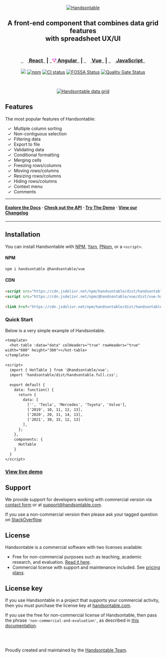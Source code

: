 <div align="center">

<a href="https://handsontable.com" rel="nofollow"><img src="https://raw.githubusercontent.com/handsontable/handsontable/develop/resources/handsontable-logo-blue.svg" alt="Handsontable" width="300"></a>
  
<div align="center">
  <h2>
    A front-end component that combines data grid features </br>
    with spreadsheet UX/UI </br>
  <br />
  </h2>
</div>

<h3>
  <a href="https://handsontable.com/docs/react-data-grid/installation/">&nbsp;&nbsp;<img src="https://raw.githubusercontent.com/handsontable/handsontable/develop/resources/icons/react-icon.svg" width="14" height="14"> <strong>React</strong>&nbsp;&nbsp;</a> |
  <a href="https://handsontable.com/docs/javascript-data-grid/angular-installation/">&nbsp;&nbsp;<img src="https://raw.githubusercontent.com/handsontable/handsontable/develop/resources/icons/angular-icon.svg" width="14" height="14"> <strong>Angular</strong>&nbsp;&nbsp;</a> |
  <a href="https://handsontable.com/docs/javascript-data-grid/vue3-installation/">&nbsp;&nbsp;<img src="https://raw.githubusercontent.com/handsontable/handsontable/develop/resources/icons/vue-icon.svg" width="14" height="14"> <strong>Vue</strong>&nbsp;&nbsp;</a> |
  <a href="https://handsontable.com/docs/javascript-data-grid/installation/">&nbsp;&nbsp;<img src="https://raw.githubusercontent.com/handsontable/handsontable/develop/resources/icons/javascript-icon.svg" width="14" height="14"> <strong>JavaScript</strong>&nbsp;&nbsp;</a>
</h3>

[![](https://data.jsdelivr.com/v1/package/npm/handsontable/badge)](https://www.jsdelivr.com/package/npm/handsontable)
[![npm](https://img.shields.io/npm/dm/handsontable.svg)](https://npmjs.com/package/handsontable)
[![CI status](https://github.com/handsontable/handsontable/actions/workflows/test.yml/badge.svg?branch=master)](https://github.com/handsontable/handsontable/actions/workflows/test.yml?query=branch%3Amaster)
[![FOSSA Status](https://app.fossa.io/api/projects/git%2Bgithub.com%2Fhandsontable%2Fhandsontable.svg?type=shield)](https://app.fossa.io/projects/git%2Bgithub.com%2Fhandsontable%2Fhandsontable?ref=badge_shield)
[![Quality Gate Status](https://sonarcloud.io/api/project_badges/measure?project=handsontable_handsontable&metric=alert_status)](https://sonarcloud.io/dashboard?id=handsontable_handsontable)

<br />

<a href="https://handsontable.com/demo"><img src="https://raw.githubusercontent.com/handsontable/handsontable/develop/resources/handsontable-github-preview.png" alt="Handsontable data grid" width="805"/></a>

</div>

## Features

The most popular features of Handsontable:

&nbsp;&nbsp;✓&nbsp; Multiple column sorting <br>
&nbsp;&nbsp;✓&nbsp; Non-contiguous selection <br>
&nbsp;&nbsp;✓&nbsp; Filtering data <br>
&nbsp;&nbsp;✓&nbsp; Export to file <br>
&nbsp;&nbsp;✓&nbsp; Validating data <br>
&nbsp;&nbsp;✓&nbsp; Conditional formatting <br>
&nbsp;&nbsp;✓&nbsp; Merging cells <br>
&nbsp;&nbsp;✓&nbsp; Freezing rows/columns <br>
&nbsp;&nbsp;✓&nbsp; Moving rows/columns <br>
&nbsp;&nbsp;✓&nbsp; Resizing rows/columns <br>
&nbsp;&nbsp;✓&nbsp; Hiding rows/columns <br>
&nbsp;&nbsp;✓&nbsp; Context menu <br>
&nbsp;&nbsp;✓&nbsp; Comments <br>

---
<h4>
<a target="_blank" href="https://handsontable.com/docs" rel="dofollow"><strong>Explore the Docs</strong></a>&nbsp;·&nbsp;<a target="_blank" href="https://handsontable.com/docs/api/core/" rel="dofollow"><strong>Check out the API</strong></a>&nbsp;·&nbsp;<a target="_blank" href="https://handsontable.com/demo" rel="dofollow"><strong>Try The Demo</strong></a>&nbsp;·&nbsp;<a target="_blank" href="https://handsontable.com/docs/release-notes/" rel="dofollow"><strong>View our Changelog</strong></a>&nbsp;
</h4>

---

<div id="installation"></div>

## Installation

You can install Handsontable with [NPM](https://www.npmjs.com/), [Yarn](https://yarnpkg.com/), [PNpm](https://pnpm.io/), or a `<script>`.
  
#### NPM
```bash
npm i handsontable @handsontable/vue
```

#### CDN

```html
<script src="https://cdn.jsdelivr.net/npm/handsontable/dist/handsontable.full.min.js"></script>
<script src="https://cdn.jsdelivr.net/npm/@handsontable/vue/dist/vue-handsontable.min.js"></script>

<link href="https://cdn.jsdelivr.net/npm/handsontable/dist/handsontable.full.min.css" rel="stylesheet">
```
  
### Quick Start
Below is a very simple example of Handsontable.

```vue
<template>
  <hot-table :data="data" colHeaders="true" rowHeaders="true" width="600" height="300"></hot-table>
</template>

<script>
  import { HotTable } from '@handsontable/vue';
  import 'handsontable/dist/handsontable.full.css';

  export default {
    data: function() {
      return {
        data: [
          ['', 'Tesla', 'Mercedes', 'Toyota', 'Volvo'],
          ['2019', 10, 11, 12, 13],
          ['2020', 20, 11, 14, 13],
          ['2021', 30, 15, 12, 13]
        ],
      };
    },
    components: {
      HotTable
    }
  }
</script>
```

### [View live demo](https://handsontable.com/docs/vue-simple-example/)

## Support

We provide support for developers working with commercial version via [contact form](https://handsontable.com/contact?category=technical_support)</a> or at support@handsontable.com.

If you use a non-commercial version then please ask your tagged question on [StackOverflow](https://stackoverflow.com/questions/tagged/handsontable).

## License

Handsontable is a commercial software with two licenses available:

- Free for non-commercial purposes such as teaching, academic research, and evaluation. [Read it here](https://github.com/handsontable/handsontable/blob/master/handsontable-non-commercial-license.pdf).
- Commercial license with support and maintenance included. See [pricing plans](https://handsontable.com/pricing).

## License key

If you use Handsontable in a project that supports your commercial activity, then you must purchase the license key at [handsontable.com](https://handsontable.com/pricing).

If you use the free for non-commercial license of Handsontable, then pass the phrase `'non-commercial-and-evaluation'`, as described in [this documentation](https://handsontable.com/docs/license-key/).

<br>
<br>

Proudly created and maintained by the [Handsontable Team](https://handsontable.com/team).